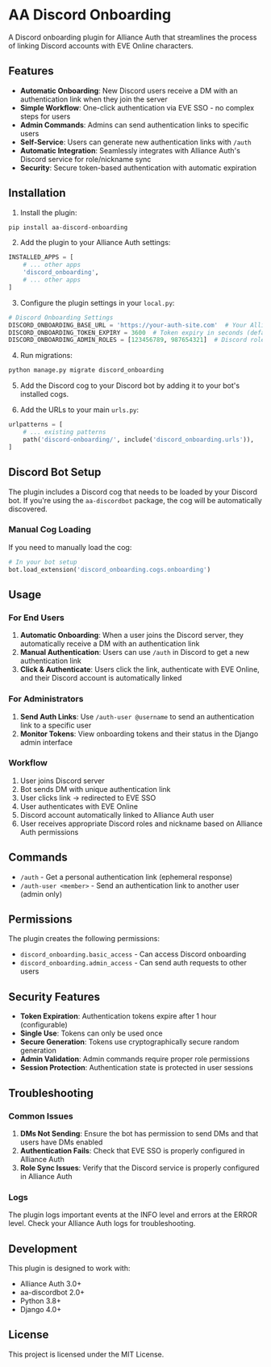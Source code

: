 # AA Discord Onboarding

A Discord onboarding plugin for Alliance Auth that streamlines the process of linking Discord accounts with EVE Online characters.

## Features

- **Automatic Onboarding**: New Discord users receive a DM with an authentication link when they join the server
- **Simple Workflow**: One-click authentication via EVE SSO - no complex steps for users
- **Admin Commands**: Admins can send authentication links to specific users
- **Self-Service**: Users can generate new authentication links with `/auth`
- **Automatic Integration**: Seamlessly integrates with Alliance Auth's Discord service for role/nickname sync
- **Security**: Secure token-based authentication with automatic expiration

## Installation

1. Install the plugin:
```bash
pip install aa-discord-onboarding
```

2. Add the plugin to your Alliance Auth settings:
```python
INSTALLED_APPS = [
    # ... other apps
    'discord_onboarding',
    # ... other apps
]
```

3. Configure the plugin settings in your `local.py`:
```python
# Discord Onboarding Settings
DISCORD_ONBOARDING_BASE_URL = 'https://your-auth-site.com'  # Your Alliance Auth URL
DISCORD_ONBOARDING_TOKEN_EXPIRY = 3600  # Token expiry in seconds (default: 1 hour)
DISCORD_ONBOARDING_ADMIN_ROLES = [123456789, 987654321]  # Discord role IDs that can use admin commands
```

4. Run migrations:
```bash
python manage.py migrate discord_onboarding
```

5. Add the Discord cog to your Discord bot by adding it to your bot's installed cogs.

6. Add the URLs to your main `urls.py`:
```python
urlpatterns = [
    # ... existing patterns
    path('discord-onboarding/', include('discord_onboarding.urls')),
]
```

## Discord Bot Setup

The plugin includes a Discord cog that needs to be loaded by your Discord bot. If you're using the `aa-discordbot` package, the cog will be automatically discovered.

### Manual Cog Loading

If you need to manually load the cog:

```python
# In your bot setup
bot.load_extension('discord_onboarding.cogs.onboarding')
```

## Usage

### For End Users

1. **Automatic Onboarding**: When a user joins the Discord server, they automatically receive a DM with an authentication link
2. **Manual Authentication**: Users can use `/auth` in Discord to get a new authentication link
3. **Click & Authenticate**: Users click the link, authenticate with EVE Online, and their Discord account is automatically linked

### For Administrators

1. **Send Auth Links**: Use `/auth-user @username` to send an authentication link to a specific user
2. **Monitor Tokens**: View onboarding tokens and their status in the Django admin interface

### Workflow

1. User joins Discord server
2. Bot sends DM with unique authentication link
3. User clicks link → redirected to EVE SSO
4. User authenticates with EVE Online
5. Discord account automatically linked to Alliance Auth user
6. User receives appropriate Discord roles and nickname based on Alliance Auth permissions

## Commands

- `/auth` - Get a personal authentication link (ephemeral response)
- `/auth-user <member>` - Send an authentication link to another user (admin only)

## Permissions

The plugin creates the following permissions:
- `discord_onboarding.basic_access` - Can access Discord onboarding
- `discord_onboarding.admin_access` - Can send auth requests to other users

## Security Features

- **Token Expiration**: Authentication tokens expire after 1 hour (configurable)
- **Single Use**: Tokens can only be used once
- **Secure Generation**: Tokens use cryptographically secure random generation
- **Admin Validation**: Admin commands require proper role permissions
- **Session Protection**: Authentication state is protected in user sessions

## Troubleshooting

### Common Issues

1. **DMs Not Sending**: Ensure the bot has permission to send DMs and that users have DMs enabled
2. **Authentication Fails**: Check that EVE SSO is properly configured in Alliance Auth
3. **Role Sync Issues**: Verify that the Discord service is properly configured in Alliance Auth

### Logs

The plugin logs important events at the INFO level and errors at the ERROR level. Check your Alliance Auth logs for troubleshooting.

## Development

This plugin is designed to work with:
- Alliance Auth 3.0+
- aa-discordbot 2.0+
- Python 3.8+
- Django 4.0+

## License

This project is licensed under the MIT License.